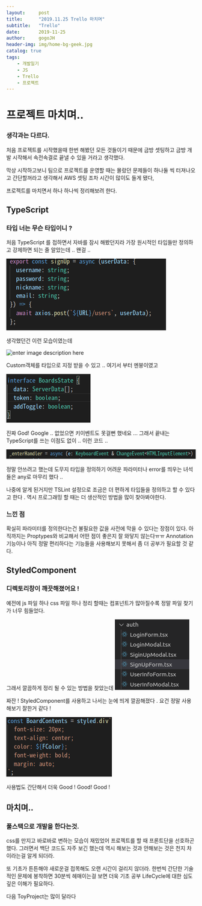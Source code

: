 ```yaml
---
layout:     post
title:      "2019.11.25 Trello 마치며"
subtitle:   "Trello"
date:       2019-11-25
author:     gogoJH
header-img: img/home-bg-geek.jpg
catalog: true
tags:
    - 개발일기
    - JS
    - Trello
    - 프로젝트
---
```

# 프로젝트 마치며..
### 생각과는 다르다.
처음 프로젝트를 시작했을때 한번 해봤던 모든 것들이기 때문에 금방 
셋팅하고 금방 개발 시작해서 속전속결로 끝낼 수 있을 거라고 생각했다.

막상 시작하고보니 팀으로 프로젝트를 운영할 때는 몰랐던 문제들이 
하나둘 씩 터져나오고 간단할꺼라고 생각해서 AWS 셋팅 조차 시간이
많이도 들게 됐다,

프로젝트를 마치면서 하나 하나씩 정리해보려 한다.

## TypeScript  
### 타입 너는 무슨 타입이니 ? 
처음 TypeScript 를 접하면서 자바를 잠시 해봤던지라 가장 원시적인
타입들만 정의하고 강제하면 되는 줄 알았는데 .. 왠걸 .. 

 ![enter image description here](/img/typescript.png)
 
 생각했던건 이런 모습이였는데 

 ![enter image description here](/img/typescript1.png)

Custom객체를 타입으로 지정 받을 수 있고 .. 여기서 부터 멘붕이였고

 ![enter image description here](/img/typescript2.png)

진짜 God! Google .. 없었으면 키이벤트도 못걸뻔 했네요 ...
그래서 끝내는 TypeScript를 쓰는 이점도 없이 .. 이런 코드 ..

 ![enter image description here](/img/typescript3.png)

정말 안쓰려고 했는데 도무지 타입을 정의하기 어려운 파라미터나
error를 띄우는 녀석들은 any로 마무리 했다 ..

나중에 알게 된거지만 TSLint 설정으로 조금은 더 편하게 타입들을 
정의하고 할 수 있다고 한다 .
역시 프로그래밍 할 때는 더 생산적인 방법을 많이 찾아봐야한다.

### 느낀 점

확실히 파라미터를 정의한다는건 불필요한 값을 사전에 막을 수 있다는
장점이 있다. 아직까지는 Proptypes와 비교해서 어떤 점이 좋은지
잘 와닿지 않는다ㅠㅠ Annotation 기능이나 아직 정말 편리하다는 기능들을 사용해보지 못해서 좀 더 공부가 필요할 것 같다.

 ## StyledComponent
 ### 디렉토리창이 깨끗해졌어요 !
 예전에 js 파일 하나 css 파일 하나 정리 할때는 컴포넌트가 많아질수록
정말 파일 찾기가 너무 힘들었다.

그래서 깔끔하게 정리 될 수 있는 방법을 찾았는데
 ![enter image description here](/img/styled.png)

짜잔 ! StyledComponent를 사용하고 나서는 눈에 띄게 깔끔해졌다 . 
요건 정말 사용해보기 잘한거 같다 !

 ![enter image description here](/img/styled2.png)

사용법도 간단해서 더욱 Good ! Good! Good !

## 마치며..
### 풀스택으로 개발을 한다는것.
css를 만지고 바로바로 변하는 모습이 재밌었어 프로젝트를 할 때 
프론트단을 선호하곤 했다. 그러면서 백단 코드도 자주 보긴 했는데
역시 해보는 것과 안해보는 것은 천지 차이라는걸 알게 되더라.

또 기초가 튼튼해야 새로운걸 접목해도 오랜 시간이 걸리지 않더라.
한번씩 간단한 기술적인 문제에 봉착하면 30분씩 헤매이는걸 보면 
더욱 기초 공부 LifeCycle에 대한 심도 깊은 이해가 필요하다.

다음 ToyProject는 많이 달라다



<!--stackedit_data:
eyJoaXN0b3J5IjpbLTc0MjAyNTM2OCwtMTY2NDU5NDQ3OCwtNj
Q5MjYzODI1LC02NzUyNzE5OTQsMTU1MTA3MDM1MV19
-->